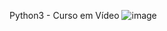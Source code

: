 Python3 - Curso em Vídeo ![image](https://github.com/user-attachments/assets/db5a27f2-46f3-4765-910a-dd3835034886)
